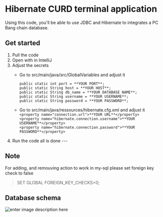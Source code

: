 



# Hibernate CURD terminal application

Using this code, you'll be able to use JDBC and Hibernate to integrates a PC Bang chain database.


## Get started

1. Pull the code
2. Open with in IntelliJ
3. Adjust the secrets
    - Go to src/main/java/src/GlobalVariables and adjust it  

      `public static int port = **YOUR PORT**;`  
      `public static String host = **YOUR HOST**;`  
      `public static String db_name = **YOUR DATABASE NAME**;`   
      `public static String username = **YOUR USERNAME**;`    
      `public static String password = **YOUR PASSWORD**;`
    - Go to src/main/java/ressources/hibernate.cfg.xml and adjust it
      `<property name="connection.url">**YOUR URL**</property>`  
      `<property name="hibernate.connection.username">**YOUR USERNAME**</property>`  
      `<property name="hibernate.connection.password">**YOUR PASSWORD**</property>`
4. Run the code all is done ---
## Note
For adding, and remouving action to work in my-sql please set foreign key check to false

> SET GLOBAL FOREIGN_KEY_CHECKS=0;

## Database schema
![enter image description here](https://lh3.googleusercontent.com/fife/AAbDypCoqprZml5zTaqJ5eXInq7pzbJ6R5FHWwvFU0Lp1vtnw1Dl93zAcpORObxkWh0x3tTFK-1uSuogxgv6-2SPV1Ps32ljsfme9AmQE08gBhqx_C7ZW6rCCvhrxwhD368fup40FBDG1Q54Ye7Q7plC-sHORFXTtdeQllZozdJW7mAShShyxx7at15X-z5RqrkpdSbk95tLlAne9xF239CW8vXmiKMANaVVxmvOAwLmnkTsko_lAZcCjVAZCNg0jRZiBLXSXq0o_gqNU6gUt8AZdKoaO7b3Se2-WijqSoQ37x3ndKSsH-8mZjI2KDEZdw26utjeHqOS8tIMnpJpt6DAB3Ilz7roYRkxchD1Ak-IqlIwLc_WVOoI4yVy7q73ylJTu4Rcml6DDWyDz7Sj3F2yw-faji_JLXtTdQmqFPoIhAgZRdy36FoO5_WC4n6quhYI_7tndXL6P74YiTNZsXjbSCOtjEi3qvOwgRrm5hVjh7R-FqpETivPjGx5WhmSuvz05a5H7idrXCjjz3RXIuOXSZv1GomFdczfrgp_ktF8ePFuijrho8kUgX7VAafW4APeqyxDestGOmMdOfbP3GA2GuM7MYBWF-1RzmXWVi3grzn-fPZ5rfiYRzTW7yBrPIA0T2ZLJ0yag8fQwfYPzLwXUibL2FHg70jyPM5fQLmsEI3IqOm7gTM-4qrOtjPku258rUMgcj1-JSL0bQ8e4TJetHpVpwEIUycpXUNe4aZ1v1jHqls8lVorynhKy1LPbVvvRco3Tn4u4fAroVcFxrp13OiR7I29M85NGLBkcscXkXy4oi7vegjRK9W8PuJ77z1zICVRhmIgRjk9NS63A25bC0LG5rwUY_nPYHt1e36JomPNqBzHdIh4PBOgmAPT7Mu88WEjV4zQFacbRcnJeKUeCyB8YPDAkEwJYb4aJ-D2YJ-AxvcIWIpz4w5JrqBqPzVZNLpJ3VhEWzgItEGJETnvVogmD-ECKil8mPOLtRNGNh7kqzQ-Ef6ng4tAhaCM89kqzYw-mXE2IIAzBLT7vcN31X8i5q0I0Uqm3cQWRuGQ_b1FKmi73CZtwIYC_MiW_ZZJtBJOgKWGgl2dbv53hkilf_pXKJ8zIV9ofdogpy5PZN_MQJmHzsfiwHqcXUxJoGlYVvLA7WdMJwA0CR4-adSaHZo_ecyPYg9iDlPmOLJXLb_uC9XZnLJuZZ1QJYsU0me3jB07r8eH2MHiBcq-4YSMPxNd-Y6YnhrHPXZU33y7Ce8LeoCLiNg9UqdnawkoBaVHnjlXcLCebf9aoiE_ah95sDiCEXJDfJ-JZ2LYe9dOBQbe4JjUzhTI2I9Zvc_Typ_ZWuJj6hs6_BWsetGsXqN7ARrfVmzoVB3z1pt-E3Jz0q021zIh1F1r4IboGh0r0TS0lIGD8AIHAbmZ0FDV4xN9oDOStFolEP0DPqnX2me2QZU6BCs2apaxfhfjQL7AbG81IBZ31VHHD8n96d40cuc=w3352-h1736)